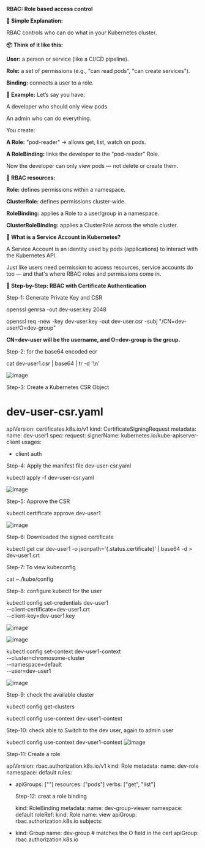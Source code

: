 **RBAC: Role based access control**

**🧠 Simple Explanation:**

RBAC controls who can do what in your Kubernetes cluster.

**📦 Think of it like this:**

**User:** a person or service (like a CI/CD pipeline).


**Role:** a set of permissions (e.g., "can read pods", "can create services").


**Binding:** connects a user to a role.

**🔐 Example:**
Let’s say you have:

A developer who should only view pods.

An admin who can do everything.

You create:

**A Role:** "pod-reader" → allows get, list, watch on pods.

**A RoleBinding:** links the developer to the "pod-reader" Role.

Now the developer can only view pods — not delete or create them.

**📁 RBAC resources:**

**Role:** defines permissions within a namespace.

**ClusterRole:** defines permissions cluster-wide.

**RoleBinding:** applies a Role to a user/group in a namespace.

**ClusterRoleBinding:** applies a ClusterRole across the whole cluster.


**🤖 What is a Service Account in Kubernetes?**

A Service Account is an identity used by pods (applications) to interact with the Kubernetes API.

Just like users need permission to access resources, service accounts do too — and that's where RBAC roles and permissions come in.

**🔧 Step-by-Step: RBAC with Certificate Authentication**

Step-1: Generate Private Key and CSR

openssl genrsa -out dev-user.key 2048

openssl req -new -key dev-user.key -out dev-user.csr -subj "/CN=dev-user/O=dev-group"

**CN=dev-user will be the username, and O=dev-group is the group.**

Step-2: for the base64 encoded ecr 

cat dev-user1.csr | base64 | tr -d '\n'

![image](https://github.com/user-attachments/assets/5c3bf54b-1bf7-4d85-811c-752e8a99de51)

Step-3:  Create a Kubernetes CSR Object

# dev-user-csr.yaml
apiVersion: certificates.k8s.io/v1
kind: CertificateSigningRequest
metadata:
  name: dev-user1
spec:
  request: <base64-encoded-csr>
  signerName: kubernetes.io/kube-apiserver-client
  usages:
  - client auth

Step-4: Apply the manifest file dev-user-csr.yaml 

kubectl apply -f dev-user-csr.yaml

![image](https://github.com/user-attachments/assets/14416046-dcf3-4acf-a527-7bb2014a293e)

Step-5: Approve the CSR

kubectl certificate approve dev-user1

![image](https://github.com/user-attachments/assets/f2d20cbd-a905-4003-8802-9da47b7d1e10)

Step-6: Downloaded the signed certificate

kubectl get csr dev-user1 -o jsonpath='{.status.certificate}' | base64 -d > dev-user1.crt

Step-7: To view kubeconfig 

cat ~./kube/config

Step-8: configure kubectl for the user

kubectl config set-credentials dev-user1 \
  --client-certificate=dev-user1.crt \
  --client-key=dev-user1.key

![image](https://github.com/user-attachments/assets/559b3729-81b1-4fdc-8eea-79e070f6146f)

![image](https://github.com/user-attachments/assets/8fa5a94c-94e2-4ce0-97b8-81b8ce797846)

kubectl config set-context dev-user1-context \
  --cluster=chromosome-cluster \
  --namespace=default \
  --user=dev-user1

![image](https://github.com/user-attachments/assets/6096b4a5-1f8f-46d3-b33e-e9bbc56b8439)

Step-9: check the available cluster 

kubectl config get-clusters

kubectl config use-context dev-user1-context

Step-10: check able to Switch to the dev user, again to admin user

kubectl config use-context dev-user1-context
![image](https://github.com/user-attachments/assets/10f81c77-7d53-4b73-a4f2-cfa6816bcec8)

Step-11: Create a role 

apiVersion: rbac.authorization.k8s.io/v1
kind: Role
metadata:
  name: dev-role
  namespace: default
rules:
- apiGroups: [""]
  resources: ["pods"]
  verbs: ["get", "list"]

  Step-12: creat a role binding

  kind: RoleBinding
metadata:
  name: dev-group-viewer
  namespace: default
roleRef:
  kind: Role
  name: view
  apiGroup: rbac.authorization.k8s.io
subjects:
- kind: Group
  name: dev-group  # matches the O field in the cert
  apiGroup: rbac.authorization.k8s.io





  
